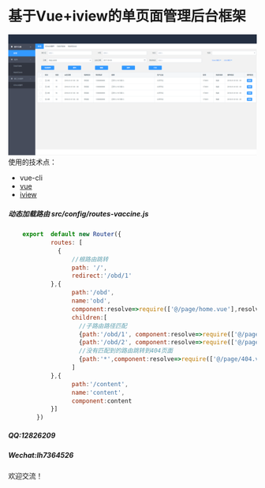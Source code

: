 # 基于Vue+iview的单页面管理后台框架
![vue-iview-master](static/Img.jpg)
使用的技术点：
* vue-cli
* [vue](https://cn.vuejs.org/)
* [iview](https://www.iviewui.com/docs/guide/start)
##### 动态加载路由 src/config/routes-vaccine.js
```javascript
    export  default new Router({
            routes: [
              {
                  //根路由跳转
                  path: '/',
                  redirect:'/obd/1'
            },{
                  path:'/obd',
                  name:'obd',
                  component:resolve=>require(['@/page/home.vue'],resolve),//动态加载路由
                  children:[
                    //子路由路径匹配
                    {path:'/obd/1', component:resolve=>require(['@/page/obDepartment/putOnRecord.vue'],resolve)},
                    {path:'/obd/2', component:resolve=>require(['@/page/obDepartment/inoAnalysis.vue'],resolve)},
                    //没有匹配到的路由跳转到404页面
                    {path:'*',component:resolve=>require(['@/page/404.vue'],resolve)}
                  ]
            },{
                  path:'/content',
                  name:'content',
                  component:content
            }]
        })
```
##### QQ:12826209
##### Wechat:lh7364526
欢迎交流！

